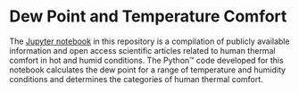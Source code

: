 # Dew Point and Temperature Comfort
The [Jupyter notebook](https://github.com/mstudinger/dew_point_heat_index_and_temperature_comfort/blob/main/dew_point_heat_index_and_temperature_comfort.ipynb) in this repository is a compilation of publicly available information and open access scientific articles related to human thermal comfort in hot and humid conditions. The Python™ code developed for this notebook calculates the dew point for a range of temperature and humidity conditions and determines the categories of human thermal comfort.
